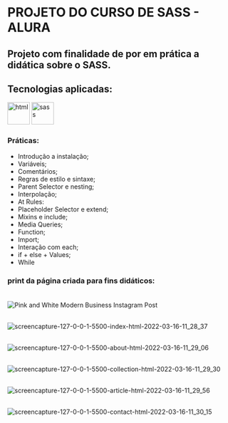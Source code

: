 # PROJETO DO CURSO DE SASS - ALURA

##  Projeto com finalidade de por em prática a didática sobre o SASS.

## Tecnologias aplicadas:
<div style="display=inline-block">
         <img src="https://cdn.iconscout.com/icon/free/png-64/html5-2038876-1720089.png" alt="html"width="50px" height="50px" >
        <img src="https://cdn.iconscout.com/icon/free/png-64/sass-2752078-2284895.png" alt="sass" width:"50px" height="50px"/>
 </div>
 
 ### Práticas:
 
 - Introdução a instalação;
 - Variáveis;
 - Comentários;
 - Regras de estilo e sintaxe;
 - Parent Selector e nesting;
 - Interpolação;
 - At Rules:
 - Placeholder Selector e extend;
 - Mixins e include;
 - Media Queries;
 - Function;
 - Import;
 - Interação com each;
 - if + else + Values;
 - While


### print da página criada para fins didáticos:<br><br>

![Pink and White Modern Business Instagram Post](https://user-images.githubusercontent.com/84424883/158625598-a56712ec-5da1-4b9a-aade-cd24cabcb662.jpg)


<br>![screencapture-127-0-0-1-5500-index-html-2022-03-16-11_28_37](https://user-images.githubusercontent.com/84424883/158613737-0e7569f4-3282-4978-b126-749d5537a2f8.png)

<br>![screencapture-127-0-0-1-5500-about-html-2022-03-16-11_29_06](https://user-images.githubusercontent.com/84424883/158613908-ecb07cc1-e5d9-416a-a816-c6655c29054d.png)

<br>![screencapture-127-0-0-1-5500-collection-html-2022-03-16-11_29_30](https://user-images.githubusercontent.com/84424883/158614012-608c73a8-fdd2-41bd-86dd-70a1214a4303.png)

<br>![screencapture-127-0-0-1-5500-article-html-2022-03-16-11_29_56](https://user-images.githubusercontent.com/84424883/158614061-de554e44-1456-467a-a008-46d954b5ad88.png)

<br>![screencapture-127-0-0-1-5500-contact-html-2022-03-16-11_30_15](https://user-images.githubusercontent.com/84424883/158614178-29688d1f-4909-48e5-99e7-ec258c88f354.png)


